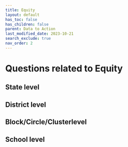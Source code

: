 ```yaml
---
title: Equity
layout: default
has_toc: false
has_children: false
parent: Data to Action
last_modified_date: 2023-10-21
search_exclude: true
nav_order: 2
---
```


# Questions related to Equity

## State level

## District level

## Block/Circle/Clusterlevel

## School level